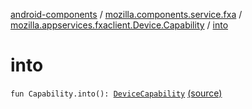[android-components](../../index.md) / [mozilla.components.service.fxa](../index.md) / [mozilla.appservices.fxaclient.Device.Capability](index.md) / [into](./into.md)

# into

`fun Capability.into(): `[`DeviceCapability`](../../mozilla.components.concept.sync/-device-capability/index.md) [(source)](https://github.com/mozilla-mobile/android-components/blob/master/components/service/firefox-accounts/src/main/java/mozilla/components/service/fxa/Types.kt#L123)